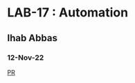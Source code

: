 # LAB-17 : Automation

## Ihab Abbas

### 12-Nov-22

[PR](https://github.com/ihababbas/automation/pull/1)